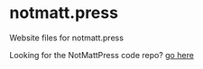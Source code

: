 # notmatt.press
Website files for notmatt.press

Looking for the NotMattPress code repo? [go here](https://github.com/notmattpress/notmatt.press/edit/main/README.md)

